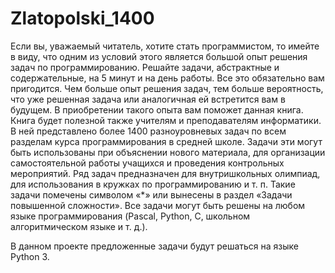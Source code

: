 # Zlatopolski_1400
Если вы, уважаемый читатель, хотите стать программистом, то
имейте в  виду, что одним из условий этого является большой
опыт решения задач по программированию. Решайте задачи,
абстрактные и  содержательные, на 5 минут и  на день работы.
Все это обязательно вам пригодится. Чем больше опыт решения
задач, тем больше вероятность, что уже решенная задача или аналогичная ей встретится вам в  будущем. В  приобретении такого
опыта вам поможет данная книга.
Книга будет полезной также учителям и  преподавателям информатики. В  ней представлено более 1400 разноуровневых задач по всем разделам курса программирования в  средней школе. Задачи эти могут быть использованы при объяснении нового
материала, для организации самостоятельной работы учащихся
и  проведения контрольных мероприятий. Ряд задач предназначен для внутришкольных олимпиад, для использования в  кружках по программированию и т. п. Такие задачи помечены символом «*» или вынесены в раздел «Задачи повышенной сложности».
Все задачи могут быть решены на любом языке программирования (Pascal, Python, С, школьном алгоритмическом языке
и т. д.).

В данном проекте предложенные задачи будут решаться на языке Python 3.
